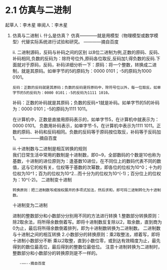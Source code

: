# 2.1 仿真与二进制
起草人：李木星  审阅人：李木星


1. 仿真与二进制
   i. 什么是仿真？
       仿真————就是用模型（物理模型或数学模型）代替实际系统进行试验和研究。
       ————摘自百度
        
   ii. 二进制源码，反码与补码之间的区别
       以8位二进制为例,正数的原码、反码、补码相同,负数的反码为：除符号位外,原码各位取反,反码加1,得负数的反码.下面就对于原码，反码，补码详细分析一下：原码：将一个整数，转换成二进制，就是其原码。如单字节的5的原码为：0000 0101；-5的原码为1000 0101。
       
       反码：正数的反码就是其原码；负数的反码是将原码中，除符号位以外，每一位取反。如单字节的5的反码为：0000 0101；-5的反码为1111 1010。

      补码：正数的补码就是其原码；负数的反码+1就是补码。如单字节的5的补码为：0000 0101；-5的原码为1111 1011。

      在计算机中，正数是直接用原码表示的，如单字节5，在计算机中就表示为：0000 0101。
      负数用补码表示，如单字节-5，在计算机中表示为1111 1011。正数的原码、补码和反码相同。负数的反码等于原码按位取反，补码等于反码加1。
            ——-——摘自百度
            
    iii.十进制数与二进制是相互转换的规则  
      我们日常生活中常用的数制是十进制数，即0~9，全部数码的个数是10也称为基数，十进制的进位原则为：逢基数10进位，在不同位上的数码代表不同的数值，这与它的权有关，位权等于基数的次幂数，即各位的位权为10^0；十为的位权为10^1；百为的位权为10^2…而十分为的位权为10^(-1)；百分位上的位权为：10^(-2)。
       二进制变十进制 
       
       转换原则：把二进制数写成按权展开的多项式加法，然后求和，即可将二进制转化为十进制数。

      十进制变为二进制
      
      进制的整数部分和小数部分分别用不同的方法进行转换
      1.整数部分转换原则：除2取余法，将所得余数倒着写。即将十进制数反复除以2，取余数，直到商为0为止，最后将所得余数倒着排列，即为十进制数转换为二进制数。
      二进制数与十进制之间的相互转换
      2.小数部分的转换原则：乘2取整法，顺着写，即将十进制小数部分不断  乘以2取整，直到小数位零，或到达有效精度为止，最先得到的数位最高位，最后得到的整数位最低位。
         注意十进制转换为二进制时，整数部分和小数部分的转换原则是不一样的。
    
          -——--摘自百度
